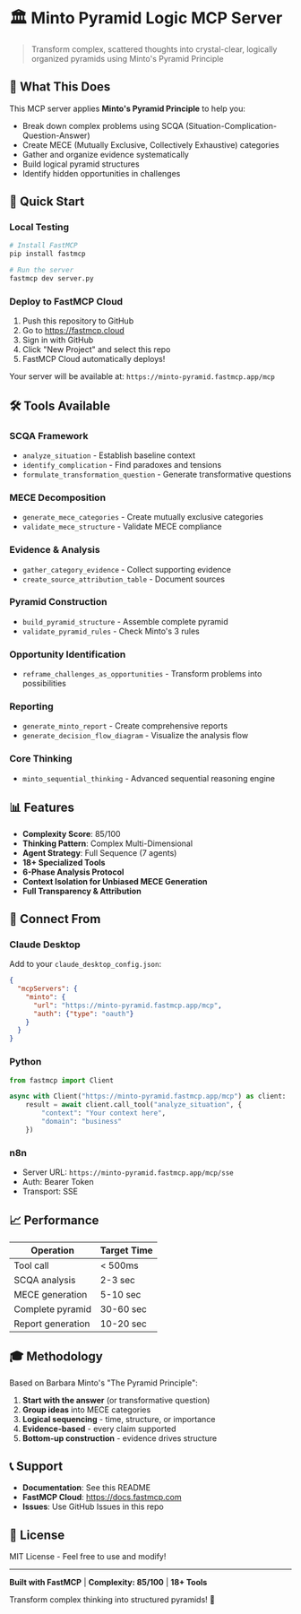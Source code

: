 # 🏛️ Minto Pyramid Logic MCP Server

> Transform complex, scattered thoughts into crystal-clear, logically organized pyramids using Minto's Pyramid Principle

## 🎯 What This Does

This MCP server applies **Minto's Pyramid Principle** to help you:
- Break down complex problems using SCQA (Situation-Complication-Question-Answer)
- Create MECE (Mutually Exclusive, Collectively Exhaustive) categories
- Gather and organize evidence systematically
- Build logical pyramid structures
- Identify hidden opportunities in challenges

## 🚀 Quick Start

### Local Testing
```bash
# Install FastMCP
pip install fastmcp

# Run the server
fastmcp dev server.py
```

### Deploy to FastMCP Cloud
1. Push this repository to GitHub
2. Go to https://fastmcp.cloud
3. Sign in with GitHub
4. Click "New Project" and select this repo
5. FastMCP Cloud automatically deploys!

Your server will be available at: `https://minto-pyramid.fastmcp.app/mcp`

## 🛠️ Tools Available

### SCQA Framework
- `analyze_situation` - Establish baseline context
- `identify_complication` - Find paradoxes and tensions
- `formulate_transformation_question` - Generate transformative questions

### MECE Decomposition
- `generate_mece_categories` - Create mutually exclusive categories
- `validate_mece_structure` - Validate MECE compliance

### Evidence & Analysis
- `gather_category_evidence` - Collect supporting evidence
- `create_source_attribution_table` - Document sources

### Pyramid Construction
- `build_pyramid_structure` - Assemble complete pyramid
- `validate_pyramid_rules` - Check Minto's 3 rules

### Opportunity Identification
- `reframe_challenges_as_opportunities` - Transform problems into possibilities

### Reporting
- `generate_minto_report` - Create comprehensive reports
- `generate_decision_flow_diagram` - Visualize the analysis flow

### Core Thinking
- `minto_sequential_thinking` - Advanced sequential reasoning engine

## 📊 Features

- **Complexity Score**: 85/100
- **Thinking Pattern**: Complex Multi-Dimensional
- **Agent Strategy**: Full Sequence (7 agents)
- **18+ Specialized Tools**
- **6-Phase Analysis Protocol**
- **Context Isolation for Unbiased MECE Generation**
- **Full Transparency & Attribution**

## 🔌 Connect From

### Claude Desktop
Add to your `claude_desktop_config.json`:
```json
{
  "mcpServers": {
    "minto": {
      "url": "https://minto-pyramid.fastmcp.app/mcp",
      "auth": {"type": "oauth"}
    }
  }
}
```

### Python
```python
from fastmcp import Client

async with Client("https://minto-pyramid.fastmcp.app/mcp") as client:
    result = await client.call_tool("analyze_situation", {
        "context": "Your context here",
        "domain": "business"
    })
```

### n8n
- Server URL: `https://minto-pyramid.fastmcp.app/mcp/sse`
- Auth: Bearer Token
- Transport: SSE

## 📈 Performance

| Operation | Target Time |
|-----------|-------------|
| Tool call | < 500ms |
| SCQA analysis | 2-3 sec |
| MECE generation | 5-10 sec |
| Complete pyramid | 30-60 sec |
| Report generation | 10-20 sec |

## 🎓 Methodology

Based on Barbara Minto's "The Pyramid Principle":
1. **Start with the answer** (or transformative question)
2. **Group ideas** into MECE categories
3. **Logical sequencing** - time, structure, or importance
4. **Evidence-based** - every claim supported
5. **Bottom-up construction** - evidence drives structure

## 📞 Support

- **Documentation**: See this README
- **FastMCP Cloud**: https://docs.fastmcp.com
- **Issues**: Use GitHub Issues in this repo

## 📝 License

MIT License - Feel free to use and modify!

---

**Built with FastMCP** | **Complexity: 85/100** | **18+ Tools**

Transform complex thinking into structured pyramids! 🚀

